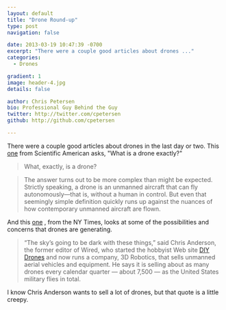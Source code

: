 ```yaml
---
layout: default
title: "Drone Round-up"
type: post
navigation: false

date: 2013-03-19 10:47:39 -0700
excerpt: "There were a couple good articles about drones ..."
categories:
  - Drones

gradient: 1
image: header-4.jpg
details: false

author: Chris Petersen
bio: Professional Guy Behind the Guy
twitter: http://twitter.com/cpetersen
github: http://github.com/cpetersen

---
```



There were a couple good articles about drones in the last day or two. This  [one](http://blogs.scientificamerican.com/guest-blog/2012/04/12/what-is-a-drone-anyway/)  from Scientific American asks, "What is a drone exactly?" 

 >  What, exactly, is a drone? 

 >  
 > 
 > The answer turns out to be more complex than might be expected. Strictly speaking, a drone is an unmanned aircraft that can fly autonomously—that is, without a human in control. But even that seemingly simple definition quickly runs up against the nuances of how contemporary unmanned aircraft are flown. 

 And this  [one](http://www.nytimes.com/2013/03/18/business/domestic-drones-on-patrol.html) , from the NY Times, looks at some of the possibilities and concerns that drones are generating. 

 >  “The sky’s going to be dark with these things,” said Chris Anderson, the former editor of Wired, who started the hobbyist Web site   [DIY Drones](http://diydrones.com/)   and now runs a company, 3D Robotics, that sells unmanned aerial vehicles and equipment. He says it is selling about as many drones every calendar quarter — about 7,500 — as the United States military flies in total. 

 I know Chris Anderson wants to sell a lot of drones, but that quote is a little creepy. 

 
